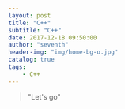 ```yaml
---
layout: post
title: "C++"
subtitle: "C++"
date: 2017-12-18 09:50:00
author: "seventh"
header-img: "img/home-bg-o.jpg"
catalog: true
tags:
    - C++
---
```


> "Let's go"

